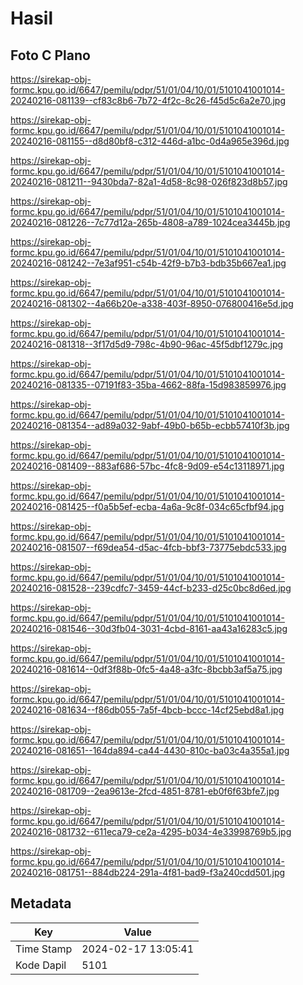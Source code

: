# Hasil

## Foto C Plano

https://sirekap-obj-formc.kpu.go.id/6647/pemilu/pdpr/51/01/04/10/01/5101041001014-20240216-081139--cf83c8b6-7b72-4f2c-8c26-f45d5c6a2e70.jpg

https://sirekap-obj-formc.kpu.go.id/6647/pemilu/pdpr/51/01/04/10/01/5101041001014-20240216-081155--d8d80bf8-c312-446d-a1bc-0d4a965e396d.jpg

https://sirekap-obj-formc.kpu.go.id/6647/pemilu/pdpr/51/01/04/10/01/5101041001014-20240216-081211--9430bda7-82a1-4d58-8c98-026f823d8b57.jpg

https://sirekap-obj-formc.kpu.go.id/6647/pemilu/pdpr/51/01/04/10/01/5101041001014-20240216-081226--7c77d12a-265b-4808-a789-1024cea3445b.jpg

https://sirekap-obj-formc.kpu.go.id/6647/pemilu/pdpr/51/01/04/10/01/5101041001014-20240216-081242--7e3af951-c54b-42f9-b7b3-bdb35b667ea1.jpg

https://sirekap-obj-formc.kpu.go.id/6647/pemilu/pdpr/51/01/04/10/01/5101041001014-20240216-081302--4a66b20e-a338-403f-8950-076800416e5d.jpg

https://sirekap-obj-formc.kpu.go.id/6647/pemilu/pdpr/51/01/04/10/01/5101041001014-20240216-081318--3f17d5d9-798c-4b90-96ac-45f5dbf1279c.jpg

https://sirekap-obj-formc.kpu.go.id/6647/pemilu/pdpr/51/01/04/10/01/5101041001014-20240216-081335--07191f83-35ba-4662-88fa-15d983859976.jpg

https://sirekap-obj-formc.kpu.go.id/6647/pemilu/pdpr/51/01/04/10/01/5101041001014-20240216-081354--ad89a032-9abf-49b0-b65b-ecbb57410f3b.jpg

https://sirekap-obj-formc.kpu.go.id/6647/pemilu/pdpr/51/01/04/10/01/5101041001014-20240216-081409--883af686-57bc-4fc8-9d09-e54c13118971.jpg

https://sirekap-obj-formc.kpu.go.id/6647/pemilu/pdpr/51/01/04/10/01/5101041001014-20240216-081425--f0a5b5ef-ecba-4a6a-9c8f-034c65cfbf94.jpg

https://sirekap-obj-formc.kpu.go.id/6647/pemilu/pdpr/51/01/04/10/01/5101041001014-20240216-081507--f69dea54-d5ac-4fcb-bbf3-73775ebdc533.jpg

https://sirekap-obj-formc.kpu.go.id/6647/pemilu/pdpr/51/01/04/10/01/5101041001014-20240216-081528--239cdfc7-3459-44cf-b233-d25c0bc8d6ed.jpg

https://sirekap-obj-formc.kpu.go.id/6647/pemilu/pdpr/51/01/04/10/01/5101041001014-20240216-081546--30d3fb04-3031-4cbd-8161-aa43a16283c5.jpg

https://sirekap-obj-formc.kpu.go.id/6647/pemilu/pdpr/51/01/04/10/01/5101041001014-20240216-081614--0df3f88b-0fc5-4a48-a3fc-8bcbb3af5a75.jpg

https://sirekap-obj-formc.kpu.go.id/6647/pemilu/pdpr/51/01/04/10/01/5101041001014-20240216-081634--f86db055-7a5f-4bcb-bccc-14cf25ebd8a1.jpg

https://sirekap-obj-formc.kpu.go.id/6647/pemilu/pdpr/51/01/04/10/01/5101041001014-20240216-081651--164da894-ca44-4430-810c-ba03c4a355a1.jpg

https://sirekap-obj-formc.kpu.go.id/6647/pemilu/pdpr/51/01/04/10/01/5101041001014-20240216-081709--2ea9613e-2fcd-4851-8781-eb0f6f63bfe7.jpg

https://sirekap-obj-formc.kpu.go.id/6647/pemilu/pdpr/51/01/04/10/01/5101041001014-20240216-081732--611eca79-ce2a-4295-b034-4e33998769b5.jpg

https://sirekap-obj-formc.kpu.go.id/6647/pemilu/pdpr/51/01/04/10/01/5101041001014-20240216-081751--884db224-291a-4f81-bad9-f3a240cdd501.jpg


## Metadata

| Key        | Value               |
| ---------- | ------------------- |
| Time Stamp | 2024-02-17 13:05:41 |
| Kode Dapil | 5101                |



